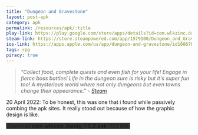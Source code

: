 ```yaml
---
title: "Dungeon and Gravestone"
layout: post-apk
category: apk
permalink: /resources/apk/:title
play-link: https://play.google.com/store/apps/details?id=com.wlkzinc.dandg
steam-link: https://store.steampowered.com/app/1579100/Dungeon_and_Gravestone/
ios-link: https://apps.apple.com/us/app/dungeon-and-gravestone/id1606709286
tags: rpg
piracy: true
---
```


> _"Collect food, complete quests and even fish for your life! Engage in fierce boss battles! Life in the dungeon sure is risky but it's super fun too! A mysterious world where not only dungeons but even towns change their appearance." - <a href="https://store.steampowered.com/app/1579100/Dungeon_and_Gravestone/" target="_blank">Steam</a>_

<span class="timestamp">20 April 2022:</span> To be honest, this was one that i found while passively combing the apk sites. It really stood out because of how the graphic design is like.

<div class="text-center">
    <a class="btn btn-dark btn-block w-100" onclick='apk("com.wlkzinc.dandg_1.0.2.apk")' style="text-decoration: none; background-color: #333;"> Download <b>com.wlkzinc.dandg_1.0.2.apk</b> (103 MB)</a>
</div>
